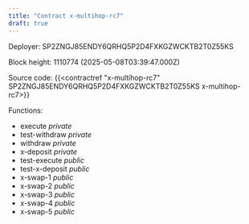 ```yaml
---
title: "Contract x-multihop-rc7"
draft: true
---
```

Deployer: SP2ZNGJ85ENDY6QRHQ5P2D4FXKGZWCKTB2T0Z55KS


 



Block height: 1110774 (2025-05-08T03:39:47.000Z)

Source code: {{<contractref "x-multihop-rc7" SP2ZNGJ85ENDY6QRHQ5P2D4FXKGZWCKTB2T0Z55KS x-multihop-rc7>}}

Functions:

* execute _private_
* test-withdraw _private_
* withdraw _private_
* x-deposit _private_
* test-execute _public_
* test-x-deposit _public_
* x-swap-1 _public_
* x-swap-2 _public_
* x-swap-3 _public_
* x-swap-4 _public_
* x-swap-5 _public_
